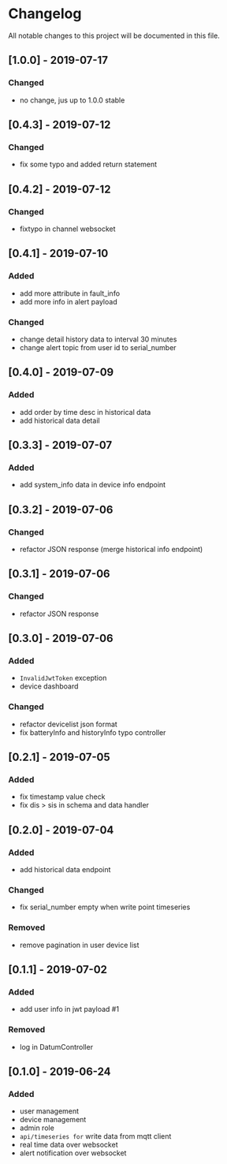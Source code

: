 # Changelog
All notable changes to this project will be documented in this file.

## [1.0.0] - 2019-07-17
### Changed
- no change, jus up to 1.0.0 stable

## [0.4.3] - 2019-07-12
### Changed
- fix some typo and added return statement

## [0.4.2] - 2019-07-12
### Changed
- fixtypo in channel websocket

## [0.4.1] - 2019-07-10
### Added
- add more attribute in fault_info
- add more info in alert payload

### Changed
- change detail history data to interval 30 minutes
- change alert topic from user id to serial_number

## [0.4.0] - 2019-07-09
### Added
- add order by time desc in historical data
- add historical data detail

## [0.3.3] - 2019-07-07
### Added
- add system_info data in device info endpoint

## [0.3.2] - 2019-07-06
### Changed
- refactor JSON response (merge historical info endpoint)

## [0.3.1] - 2019-07-06
### Changed
- refactor JSON response

## [0.3.0] - 2019-07-06
### Added
- `InvalidJwtToken` exception
- device dashboard

### Changed
- refactor devicelist json format
- fix batteryInfo and historyInfo typo controller

## [0.2.1] - 2019-07-05
### Added
- fix timestamp value check
- fix dis > sis in schema and data handler

## [0.2.0] - 2019-07-04
### Added
- add historical data endpoint

### Changed
- fix serial_number empty when write point timeseries

### Removed
- remove pagination in user device list

## [0.1.1] - 2019-07-02
### Added
- add user info in jwt payload #1

### Removed
- log in DatumController

## [0.1.0] - 2019-06-24
### Added
- user management
- device management
- admin role
- `api/timeseries for` write data from mqtt client
- real time data over websocket
- alert notification over websocket
